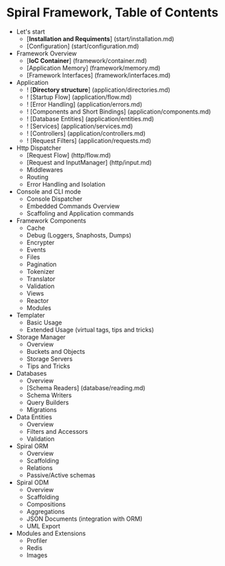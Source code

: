 # Spiral Framework, Table of Contents
* Let's start
    *  [**Installation and Requiments**] (start/installation.md)
    *  [Configuration]  (start/configuration.md)
* Framework Overview
    * [**IoC Container**] (framework/container.md)
    * [Application Memory] (framework/memory.md)
    * [Framework Interfaces] (framework/interfaces.md)
* Application
    * ! [**Directory structure**] (application/directories.md)
    * ! [Startup Flow] (application/flow.md)
    * ! [Error Handling] (application/errors.md)
    * ! [Components and Short Bindings] (application/components.md)
    * ! [Database Entities] (application/entities.md)
    * ! [Services] (application/services.md)
    * ! [Controllers] (application/controllers.md)
    * ! [Request Filters] (application/requests.md)
* Http Dispatcher
    * [Request Flow] (http/flow.md)
    * [Request and InputManager] (http/input.md)
    * Middlewares
    * Routing
    * Error Handling and Isolation
* Console and CLI mode
    * Console Dispatcher
    * Embedded Commands Overview
    * Scaffoling and Application commands
* Framework Components
    * Cache
    * Debug (Loggers, Snaphosts, Dumps)
    * Encrypter
    * Events
    * Files
    * Pagination
    * Tokenizer
    * Translator
    * Validation
    * Views
    * Reactor
    * Modules
* Templater
    * Basic Usage
    * Extended Usage (virtual tags, tips and tricks)
* Storage Manager
    * Overview
    * Buckets and Objects
    * Storage Servers
    * Tips and Tricks
* Databases
    * Overview 
    * [Schema Readers] (database/reading.md)
    * Schema Writers
    * Query Builders
    * Migrations
* Data Entities
    * Overview
    * Filters and Accessors
    * Validation
* Spiral ORM
    * Overview
    * Scaffolding
    * Relations
    * Passive/Active schemas
* Spiral ODM
    * Overview
    * Scaffolding
    * Compositions
    * Aggregations
    * JSON Documents (integration with ORM)
    * UML Export
* Modules and Extensions
    * Profiler
    * Redis
    * Images
